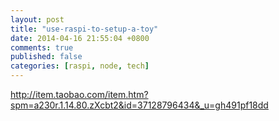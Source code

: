 ```yaml
---
layout: post
title: "use-raspi-to-setup-a-toy"
date: 2014-04-16 21:55:04 +0800
comments: true
published: false
categories: [raspi, node, tech]
---
```




http://item.taobao.com/item.htm?spm=a230r.1.14.80.zXcbt2&id=37128796434&_u=gh491pf18dd
